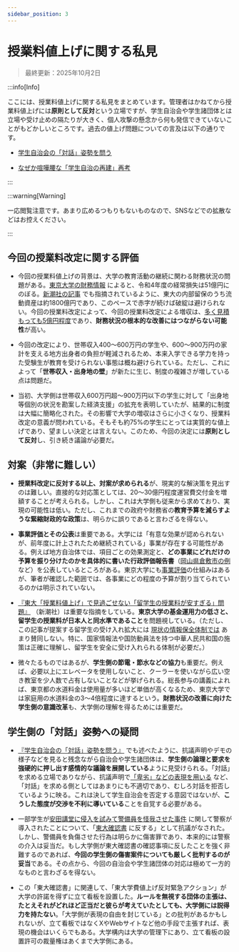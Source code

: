 ```yaml
---
sidebar_position: 3
---
```


# 授業料値上げに関する私見

> 最終更新：2025年10月2日

:::info[Info]

ここには、授業料値上げに関する私見をまとめています。管理者はかねてから授業料値上げには**原則として反対**という立場ですが、学生自治会や学生諸団体とは立場や受け止めの隔たりが大きく、個人攻撃の懸念から何も発信できていないことがもどかしいところです。過去の値上げ問題についての言及は以下の通りです。

- [学生自治会の「対話」姿勢を問う](https://kacchan-next.vercel.app/social/gakuhi)

- [なぜか喧嘩腰な「学生自治の再建」再考](https://kacchan-next.vercel.app/social/gakusei-jichi)

:::

:::warning[Warning]

一応閲覧注意です。あまり広めるつもりもないものなので、SNSなどでの拡散などはお控えください。

:::

## 今回の授業料改定に関する評価

- 今回の授業料値上げの背景は、大学の教育活動の継続に関わる財務状況の問題がある。[東京大学の財務情報](https://www.u-tokyo.ac.jp/ja/about/public-info/b06.html) によると、令和4年度の経常損失は51億円にのぼる。[新潮社の記事](https://www.fsight.jp/articles/-/50723) でも指摘されているように、東大の内部留保のうち流動資産は約1800億円であり、このペースで赤字が続けば破綻は避けられない。今回の授業料改定によって、今回の授業料改定による増収は、[多く見積もっても5億円程度](./gakuhi)であり、**財務状況の根本的な改善にはつながらない可能性**が高い。

- 今回の改定により、世帯収入400〜600万円の学生や、600〜900万円の家計を支える地方出身者の負担が軽減されるため、本来入学できる学力を持った受験生が教育を受けられない事態は概ね避けられている。ただし、これによって「**世帯収入・出身地の壁**」が新たに生じ、制度の複雑さが増している点は問題だ。

- 当初、大学側は世帯収入600万円超〜900万円以下の学生に対して「出身地等個別の状況を勘案した経済支援」の拡充を表明していたが、結果的に制度は大幅に簡略化された。その影響で大学の増収はさらに小さくなり、授業料改定の意義が問われている。そもそも約75%の学生にとっては実質的な値上げであり、望ましい決定とは言えない。このため、今回の決定には**原則として反対**し、引き続き議論が必要だ。

## 対案（非常に難しい）

- **授業料改定に反対する以上、対案が求められる**が、現実的な解決策を見出すのは難しい。直接的な対応策としては、20〜30億円程度運営費交付金を増額することが考えられる。しかし、これは大学側も従来から求めており、実現の可能性は低い。ただし、これまでの政府や財務省の**教育予算を減らすような緊縮財政的な政策**は、明らかに誤りであると言わざるを得ない。

- **事業評価とその公表**は重要である。大学には「有意な効果が認められないが、前年度に計上されたため継続されている」事業が存在する可能性がある。例えば地方自治体では、項目ごとの効果測定と、**どの事業にどれだけの予算を振り分けたのかを具体的に書いた行政評価報告書**（[岡山県倉敷市の例](https://www.city.kurashiki.okayama.jp/secure/152001/gyouseikekka_r04.pdf)など）を公表しているところがある。東京大学にも[事業評価](https://www.u-tokyo.ac.jp/content/400166084.pdf)の仕組みはあるが、筆者が確認した範囲では、各事業にどの程度の予算が割り当てられているのかは明示されていない。

- [『東大「授業料値上げ」で見過ごせない「留学生の授業料が安すぎる」問題』](https://www.fsight.jp/articles/-/50723) （新潮社）は重要な指摘をしている。**東京大学の基金運用力の低さと、留学生の授業料が日本人と同水準であること**を問題視している。（ただし、この記事が提案する留学生の受け入れ拡大には [現状の情報保全体制では](./diversity.md) あまり賛同しない。特に、国家情報法や国防動員法を持つ中華人民共和国の施策は正確に理解し、留学生を安全に受け入れられる体制が必要だ。）

- 微々たるものではあるが、**学生側の節電・節水などの協力**も重要だ。例えば、必要以上にエレベータを使用しないこと、クーラーを使いながら広い空き教室を少人数で占有しないことなどが挙げられる。総長参与の講義によれば、東京都の水道料金は使用量が多いほど単価が高くなるため、東京大学では家庭用の水道料金の3〜4倍程度に達するという。**財務状況の改善に向けた学生側の意識改革**も、大学側の理解を得るためには重要だ。

## 学生側の「対話」姿勢への疑問

- [『学生自治会の「対話」姿勢を問う』](https://kacchan-next.vercel.app/social/gakuhi) でも述べたように、抗議声明やデモの様子などを見ると残念ながら自治会や学生諸団体は、**学生側の論理と要求を強硬的に押し出す感情的な議論を展開している**ように見受けられる。「対話」を求める立場でありながら、抗議声明で[「卑劣」などの表現を用いる](https://todaijichikai.org/tuitionfee2024/phase2/#a2-2) など、「対話」を求める側としてはあまりにも不適切であり、むしろ対話を拒否しているように映る。これは決して学生自治会を否定する意図ではないが、**こうした態度が交渉を不利に導いている**ことを自覚する必要がある。

- 一部学生が[安田講堂に侵入を試みて警備員を怪我させた事件](https://www.asahi.com/articles/ASS6Q362ZS6QUTIL00RM.html) に関して警察が導入されたことについて、「[東大確認書](https://todaijichikai.org/kakunin/) に反する」として抗議がなされた。しかし、警備員を負傷させた行為は明らかに傷害罪であり、本来的には警察の介入は妥当だ。もし大学側が東大確認書の確認事項に反したことを強く非難するのであれば、**今回の学生側の傷害案件についても厳しく批判するのが妥当**である。その点から、今回の自治会や学生諸団体の対応は極めて一方的なものと言わざるを得ない。

- この「東大確認書」に関連して、「東大学費値上げ反対緊急アクション」が大学の許諾を得ずに立て看板を設置した。**ルールを無視する団体の主張は、たとえそれがどれほど正当だと彼らが考えていたとしても、大学側には説得力を持たない**。「大学側が表現の自由を封じている」との批判があるかもしれないが、立て看板ではなくXやWebサイトなど他の手段で主張すれば、表現の機会はいくらでもある。大学構内は大学の管理下にあり、立て看板の設置許可の裁量権はあくまで大学側にある。




